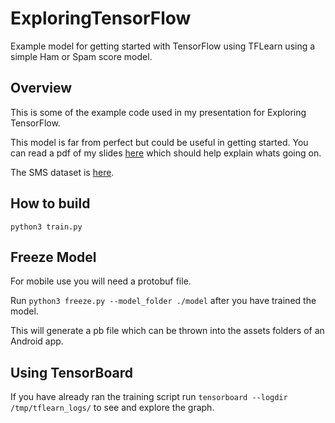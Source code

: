 # ExploringTensorFlow
Example model for getting started with TensorFlow using TFLearn using a simple Ham or Spam score model. 

## Overview

This is some of the example code used in my presentation for Exploring TensorFlow. 

This model is far from perfect but could be useful in getting started. You can read a pdf of my slides [here](https://t.co/QvGoWgvtWC) which should help explain whats going on.


The SMS dataset is [here](http://www.dt.fee.unicamp.br/~tiago/smsspamcollection/).

## How to build

`python3 train.py`

## Freeze Model

For mobile use you will need a protobuf file. 

Run `python3 freeze.py --model_folder ./model` after you have trained the model. 

This will generate a pb file which can be thrown into the assets folders of an Android app.

## Using TensorBoard
If you have already ran the training script run `tensorboard --logdir /tmp/tflearn_logs/` to see and explore the graph.
